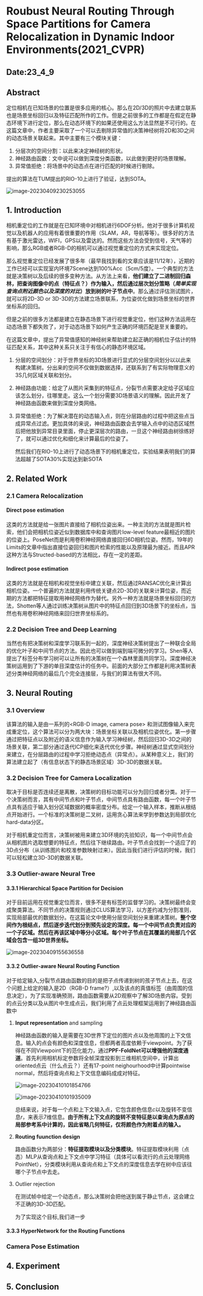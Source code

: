 # Roubust **Neural Routing** Through Space Partitions for Camera Relocalization in Dynamic Indoor Environments(2021_CVPR)



## Date:23_4_9



## Abstract

定位相机在已知场景的位置是很多应用的核心。那么在2D/3D的照片中去建立联系也是场景坐标回归以及特征匹配所作的工作。但是之前很多的工作都是在假定在静态环境下进行定位，那么在动态环境下的如果还使用这么方法显然是不可行的。在这篇文章中，作者主要采取了一个可以去剔除异常值的决策神经树将2D和3D之间的动态场景关联起来。其中主要有三个模块关键：

1. 分层次的空间分割：以此来决定神经树的形状。
2. 神经路由函数：文中说可以做到深度分类函数，以此做到更好的场景理解。
3. 异常值拒绝：将场景中的动态点在进行匹配的时候进行剔除。

提出的算法在TUM提出的RIO-10上进行了验证，达到SOTA。

![image-20230409230253055](/home/benben/.config/Typora/typora-user-images/image-20230409230253055.png)

## 1. Introduction

相机重定位的工作就是在已知环境中对相机进行6DOF分析。他对于很多计算机视觉以及机器人的应用有着很重要的作用（SLAM，AR，导航等等）。很多好的方法有基于激光雷达，WIFI，GPS以及雷达的。然而这些方法会受到信号，天气等的影响，那么RGB或者RGB-D的相机可以通过视觉重定位的方式来实现定位。

那么视觉重定位已经发展了很多年（最早我找到看的文章应该是11/12年），近期的工作已经可以实现室内环境7Scene达到100%Acc（5cm/5度）。一个典型的方法就是决策树以及后续的很多变种方法。从方法上来看，**他们建立了二进制回归森林，把查询图像中的点（特征点？）作为输入，然后通过层次划分策略（*简单实现查询点附近颜色以及深度的对比*）放到树的叶子节点中**。那么通过评估测试图片，就可以将2D-3D or 3D-3D的方法建立场景联系，为位姿优化做到场景坐标的世界坐标系的回归。

但是之前的很多方法都是建立在静态场景下进行视觉重定位，他们这种方法运用在动态场景下都失败了，对于动态场景下如何产生正确的环境匹配是至关重要的。

在这篇文章中，提出了异常值感知的神经树来帮助建立起正确的相机位子估计的特征匹配关系，其中这种关系只关注于有信心的静态环境区域。

1. 分层的空间划分：对于世界坐标的3D场景进行显式的分层空间划分以以此来构建决策树。分出来的空间不仅做到数据选择，还联系到了有实际物理意义的3S几何区域关联和划分。

2. 神经路由功能：给定了从图片采集到的特征点，分裂节点需要决定给子区域应该怎么划分，往哪里走。这么一个划分需要3D场景语义的理解。因此开发了神经路由函数来做到深度分类网络。

3. 异常值拒绝：为了解决潜在的动态输入点，则在分层路由的过程中把这些点当成异常点过滤。更加具体的来说，神经路由函数会去学输入点中的动态区域然后把他放到异常目录里面，停止更深层次的路由，一旦这个神经路由树徐练好了，就可以通过优化和细化来计算最后的位姿了。

   然后我们在RIO-10上进行了动态场景下的相机重定位，实验结果表明我们的算法超越了SOTA30%实现达到新SOTA





## 2. Related Work

### 2.1 Camera Relocalization

#### Direct pose estimation

这类的方法就是给一张图片直接给了相机位姿出来。一种主流的方法就是图片检索，他们会把相机位姿近似到数据库中和查询图片low-level feature最相近的图片的位姿上。PoseNet而是利用卷积神经网络直接回归6D相机位姿。然而，19年的Limits的文章中指出直接位姿回归和图片检索的性能以及原理最为接近。而且APR这种方法与Structed-based的方法相比，存在一定的差距。

#### Indirect pose estimation

这类的方法就是在相机和视觉坐标中建立关联，然后通过RANSAC优化来计算出相机位姿。一个普遍的方法就是利用传统关键点2D-3D的关联来计算位姿，而近期的方法都把特征提取用神经网络作为替代。另外一种方法就是场景坐标回归的方法，Shotten等人通过训练决策树从图片中的特征点回归到3D场景下的坐标点，当然也有用卷积神经网络来回归世界坐标系的。

### 2.2 Decision Tree and Deep Learning

当然也有把决策树和深度学习联系到一起的，深度神经决策树提出了一种联合全局的优化叶子和中间节点的方法。因此也可以做到端到端可微分的学习。Shen等人提出了标签分布学习树可以让所有的决策树在一个森林里面共同学习。深度神经决策树运用到了下游的单目深度估计的任务中。前面的大部分工作都是利用决策树表述分类神经网络的最后几个完全连接层，与我们的算法有很大不同。

## 3. Neural Routing

### 3.1 Overview

该算法的输入是由一系列的<RGB-D image, camera pose> 和测试图像输入来完成重定位，这个算法可以分为两大块：场景坐标关联以及相机位姿优化。第一步骤通过把特征点以及附近的语义信息作为输入学习神经树，然后回归3D-3D之间的场景关联，第二部分通过迭代ICP细化来迭代优化步骤。神经树通过显式空间划分来建立，在分层路由的过程中学习拒绝动态点（异常点）。从某种意义上，我们的算法建立起了（有信息状态下的静态场景区域）3D-3D的数据关联。

### 3.2 Decision Tree for Camera Localization

取决于目标是否连续还是离散，决策树的目标功能可以分为回归或者分类。对于一个决策树而言，其有中间节点和叶子节点，中间节点具有路由函数，每一个叶子节点具有适应于输入划分区域数据的概率密度分布。给定一个输入样本，推断从根结点开始进行。一个标准的决策树是二叉树，运用贪心算法来学到参数达到局部优化hard-data分区。

对于相机重定位而言，决策树被用来建立3D环境的先验知识，每一个中间节点会从相机图片选取想要的特征点，然后往下继续路由。叶子节点会找到一个适应了的3D点分布（从训练图片和校准参数映射过来）。因此当我们进行评估的时候，我们可以轻松建立3D-3D的数据关联。

### 3.3 Outlier-aware Neural Tree

#### 3.3.1 Hierarchical Space Partition for Decision

对于目前运用在视觉重定位而言，很多不是有标签的监督学习的。决策树最终会变成聚类算法。不同节点的决策规则通过CLUS算法学习，以方差约减为分割准则，实现局部最优的数据划分。在这篇论文中使用分层空间划分来重建决策树。**整个空间作为根结点，然后逐步迭代划分到预先设定的深度。每一个中间节点负责对应的一个子区域。然后在再该区域中等分小区域。每个叶子节点在其覆盖的局部几个区域会包含一组3D世界坐标。**

![image-20230409155636558](/home/benben/.config/Typora/typora-user-images/image-20230409155636558.png)

#### 3.3.2 Outlier-aware Neural Routing Function

对于给定输入,分裂节点路由函数的目的是把子点传递到树的孩子节点上去，在这个问题上给定的输入是2D（RGB-D frame?）,以及该点的真值标签（由周围的信息决定），为了实现准确预测，路由函数需要从2D观察中了解3D场景内容。受到的点云分类以及从图片中生成点云，我们利用了点云处理框架运用到了神经路由函数中

1. **Input representation** and sampling

   神经路由函数的输入是需要在3D世界下定位的图片点以及他周围的上下文信息。输入的点会有颜色和深度信息，但都两者高度依赖于viewpoint。为了获得在不同Viewpoint下的范化能力，通过**PPF-FoldNet可以增强他的深度通道**。首先利用相机标定参数将全帧深度投影到三维相机空间中，计算出oriented点云（什么点云？）还有17-point neighourhood中计算pointwise normal，然后将查询点和上下文信息编码成成对特征。

   ![image-20230410101854766](/home/benben/.config/Typora/typora-user-images/image-20230410101854766.png)

   ![image-20230410101935009](/home/benben/.config/Typora/typora-user-images/image-20230410101935009.png)

   总结来说，对于每一个点和上下文输入点，它包含颜色信息*c*以及旋转不变信息*r*，来表示7维信息。**由于所有上下文点的旋转不变特征是以查询点为原点的局部参考系中计算的，因此省略几何特征，仅将颜色作为附着点的输入。**

2. **Routing fuunction design**

   路由函数分为两部分：**特征提取模块以及分类模块**。特征提取模块利用（点态）MLP从查询点和上下文点中学习特征（具体可以看流行的点云处理网络PointNet），分类模块利用从查询点和上下文点的深度信息去学在树中应该往哪个子节点中去走。

3. Outlier rejection

   在测试帧中给定一个动态点，那么决策树会把他送到属于静止节点，这会建立不正确的3D-3D匹配。

   为了实现这个目标,我们进一步

#### 3.3.3 HyperNetwork for the Routing Functions



### Camera Pose Estimation







## 4. Experiment





## 5. Conclusion

